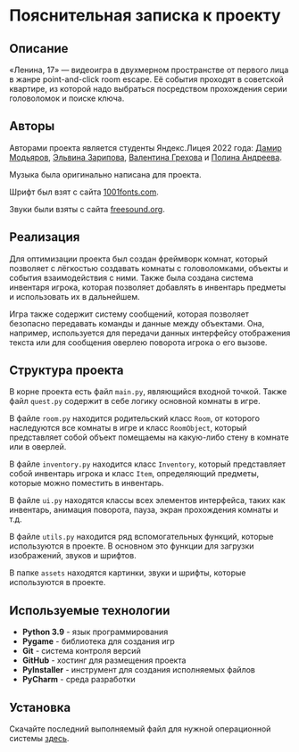 # Пояснительная записка к проекту

## Описание

«Ленина, 17» — видеоигра в двухмерном пространстве от 
первого лица в жанре point-and-click room escape. Её события 
проходят в советской квартире, из которой надо выбраться 
посредством прохождения серии головоломок и поиске ключа.

## Авторы

Авторами проекта является студенты Яндекс.Лицея 2022 года: 
[Дамир Модьяров](https://otomir23.me),
[Эльвина Зарипова](https://github.com/elvinazet),
[Валентина Грехова](https://github.com/WitchElizabeth) и
[Полина Андреева](https://github.com/AndreevaPOLINA).

Музыка была оригинально написана для проекта.

Шрифт был взят с сайта [1001fonts.com](https://www.1001fonts.com/arkhip-font.html).

Звуки были взяты с сайта [freesound.org](https://freesound.org/).

## Реализация

Для оптимизации проекта был создан фреймворк комнат, который позволяет 
с лёгкостью создавать комнаты с головоломками, объекты и события 
взаимодействия с ними. Также была создана система инвентаря
игрока, которая позволяет добавлять в инвентарь предметы и
использовать их в дальнейшем.

Игра также содержит систему сообщений, которая позволяет безопасно 
передавать команды и данные между объектами. Она, например, используется
для передачи данных интерфейсу отображения текста или для сообщения
оверлею поворота игрока о его вызове.

## Структура проекта

В корне проекта есть файл `main.py`, являющийся входной точкой. Также 
файл `quest.py` содержит в себе логику основной комнаты в игре.

В файле `room.py` находится родительский класс `Room`, от которого
наследуются все комнаты в игре и класс `RoomObject`, который
представляет собой объект помещаемы на какую-либо
стену в комнате или в оверлей.

В файле `inventory.py` находится класс `Inventory`, который
представляет собой инвентарь игрока и класс `Item`, определяющий
предметы, которые можно поместить в инвентарь.

В файле `ui.py` находятся классы всех элементов интерфейса, таких как
инвентарь, анимация поворота, пауза, экран прохождения комнаты и т.д.

В файле `utils.py` находится ряд вспомогательных функций, которые
используются в проекте. В основном это функции для загрузки изображений,
звуков и шрифтов.

В папке `assets` находятся картинки, звуки и шрифты, которые 
используются в проекте.

## Используемые технологии

- **Python 3.9** - язык программирования
- **Pygame** - библиотека для создания игр
- **Git** - система контроля версий
- **GitHub** - хостинг для размещения проекта
- **PyInstaller** - инструмент для создания исполняемых файлов
- **PyCharm** - среда разработки

## Установка

Скачайте последний выполняемый файл для нужной операционной системы
[здесь](https://github.com/otomir23/lenina-17/releases/).